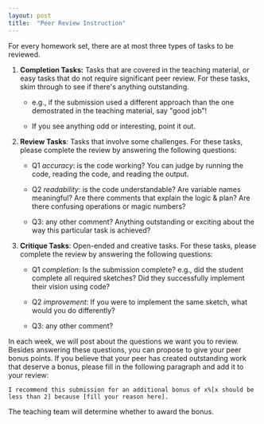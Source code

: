 ```yaml
---
layout: post
title:  "Peer Review Instruction"
---
```




For every homework set, there are at most three types of tasks to be reviewed. 



1) **Completion Tasks:** Tasks that are covered in the teaching material, or easy tasks that do not require significant peer review. For these tasks, skim through to see if there's anything outstanding. 


	- e.g., if the submission used a different approach than the one demostrated in the teaching material, say "good job"!

	-  If you see anything odd or interesting, point it out. 

2) **Review Tasks**: Tasks that involve some challenges. For these tasks, please complete the review by answering the following questions: 

	-   Q1 *accuracy*: is the code working? You can judge by running the code, reading the code, and reading the output. 

	-  Q2 *readability*: is the code understandable? Are variable names meaningful? Are there comments that explain the logic & plan? Are there confusing operations or magic numbers?

	-   Q3: any other comment? Anything outstanding or exciting about the way this particular task is achieved? 
 
3) **Critique Tasks**: Open-ended and creative tasks. For these tasks, please complete the review by answering the following questions:


	-    Q1 *completion*: Is the submission complete? e.g., did the student complete all required sketches? Did they successfully implement their vision using code? 

	-   Q2 *improvement*: If you were to implement the same sketch, what would you do differently? 

	-   Q3: any other comment? 

In each week, we will post about the questions we want you to review. Besides answering these questions, you can propose to give your peer bonus points. If you believe that your peer has created outstanding work that deserve a bonus, please fill in the following paragraph and add it to your review: 

```
I recommend this submission for an additional bonus of x%[x should be less than 2] because [fill your reason here]. 
```

The teaching team will determine whether to award the bonus. 
